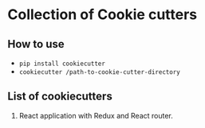 # Collection of Cookie cutters

## How to use

- ```pip install cookiecutter ```
- ```cookiecutter /path-to-cookie-cutter-directory```

## List of cookiecutters

1. React application with Redux and React router.
